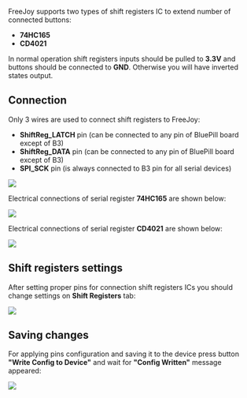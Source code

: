 FreeJoy supports two types of shift registers IC to extend number of connected buttons: 

* **74HC165**
* **CD4021**

In normal operation shift registers inputs should be pulled to **3.3V** and buttons should be connected to **GND**. Otherwise you will have inverted states output.

## Connection

Only 3 wires are used to connect shift registers to FreeJoy:

* **ShiftReg_LATCH** pin (can be connected to any pin of BluePill board except of B3)
* **ShiftReg_DATA** pin (can be connected to any pin of BluePill board except of B3)
* **SPI_SCK** pin (is always connected to B3 pin for all serial devices)

<img src="https://d.radikal.ru/d43/2001/6d/b46fe0d8b06e.png"/>

Electrical connections of serial register **74HC165** are shown below:

<img src="https://a.radikal.ru/a17/2001/2b/bcf0240c12fc.jpg"/>

Electrical connections of serial register **CD4021** are shown below:

<img src="https://c.radikal.ru/c21/2001/48/e6c6ed1fced3.jpg"/>

## Shift registers settings

After setting proper pins for connection shift registers ICs you should change settings on **Shift Registers** tab:

<img src="https://a.radikal.ru/a34/2001/1e/68cdb5679c94.png"/>

## Saving changes

For applying pins configuration and saving it to the device press button **"Write Config to Device"** and wait for **"Config Written"** message appeared:

<img src="https://d.radikal.ru/d33/2001/03/d9b2a553a823.png"/>
